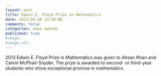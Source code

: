 ```yaml
---
layout: post
title: Edwin E. Floyd Prize in Mathematics
date: 2013-04-26 13:30:00
comments: false
categories: news awards
published: true
#image:
#image-alt:
---
```


2013 Edwin E. Floyd Prize in Mathematics was given to Ahsan Khan and Calvin McPhail-Snyder. The prize is awarded to second- or third-year students who show exceptional promise in mathematics.
